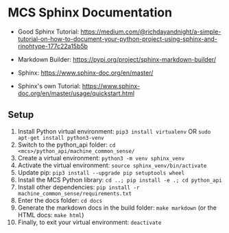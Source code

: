 # MCS Sphinx Documentation

- Good Sphinx Tutorial: https://medium.com/@richdayandnight/a-simple-tutorial-on-how-to-document-your-python-project-using-sphinx-and-rinohtype-177c22a15b5b
- Markdown Builder: https://pypi.org/project/sphinx-markdown-builder/

- Sphinx: https://www.sphinx-doc.org/en/master/
- Sphinx's own Tutorial: https://www.sphinx-doc.org/en/master/usage/quickstart.html

## Setup

1. Install Python virtual environment: `pip3 install virtualenv` OR `sudo apt-get install python3-venv`
2. Switch to the python_api folder: `cd <mcs>/python_api/machine_common_sense/`
3. Create a virtual environment: `python3 -m venv sphinx_venv`
4. Activate the virtual environment: `source sphinx_venv/bin/activate`
5. Update pip: `pip3 install --upgrade pip setuptools wheel`
6. Install the MCS Python library: `cd ..; pip install -e .; cd python_api`
7. Install other dependencies: `pip install -r machine_common_sense/requirements.txt`
8. Enter the docs folder: `cd docs`
9. Generate the markdown docs in the build folder: `make markdown` (or the HTML docs: `make html`)
10. Finally, to exit your virtual environment: `deactivate`

